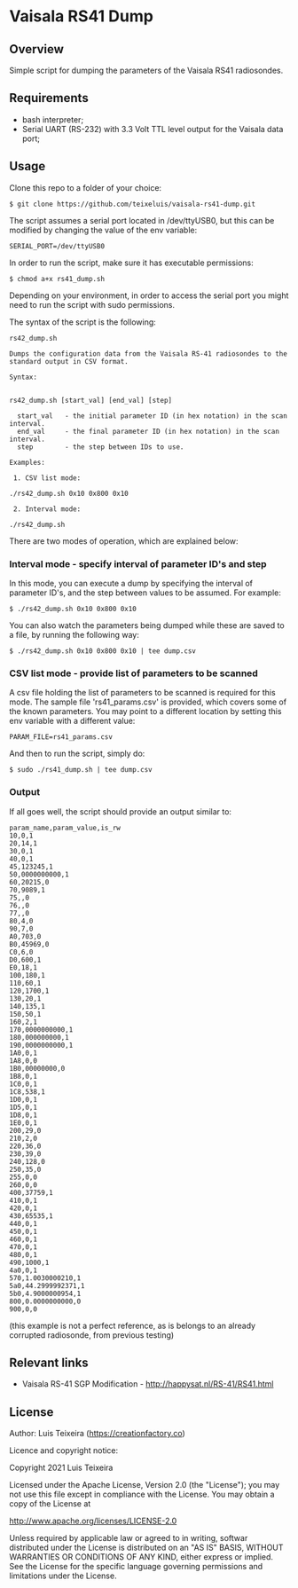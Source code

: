 # Vaisala RS41 Dump

## Overview

Simple script for dumping the parameters of the Vaisala RS41 radiosondes.

## Requirements

 * bash interpreter;
 * Serial UART (RS-232) with 3.3 Volt TTL level output for the Vaisala data port;

## Usage

Clone this repo to a folder of your choice:

```
$ git clone https://github.com/teixeluis/vaisala-rs41-dump.git
```

The script assumes a serial port located in /dev/ttyUSB0, but this can 
be modified by changing the value of the env variable:

```
SERIAL_PORT=/dev/ttyUSB0
```

In order to run the script, make sure it has executable permissions:

```
$ chmod a+x rs41_dump.sh
```

Depending on your environment, in order to access the serial port you might need
to run the script with sudo permissions.

The syntax of the script is the following:

```
rs42_dump.sh

Dumps the configuration data from the Vaisala RS-41 radiosondes to the standard output in CSV format.

Syntax:


rs42_dump.sh [start_val] [end_val] [step]

  start_val   - the initial parameter ID (in hex notation) in the scan interval.
  end_val     - the final parameter ID (in hex notation) in the scan interval.
  step        - the step between IDs to use.

Examples:

 1. CSV list mode:

./rs42_dump.sh 0x10 0x800 0x10

 2. Interval mode:

./rs42_dump.sh
```

There are two modes of operation, which are explained below:


### Interval mode - specify interval of parameter ID's and step

In this mode, you can execute a dump by specifying the interval of parameter ID's,
and the step between values to be assumed. For example:


```
$ ./rs42_dump.sh 0x10 0x800 0x10
```

You can also watch the parameters being dumped while these are saved to a file,
by running the following way:

```
$ ./rs42_dump.sh 0x10 0x800 0x10 | tee dump.csv
```

### CSV list mode - provide list of parameters to be scanned


A csv file holding the list of parameters to be scanned is required for this mode.
The sample file 'rs41_params.csv' is provided, which covers some of the known
parameters. You may point to a different location by setting this env variable
with a different value:

```
PARAM_FILE=rs41_params.csv
```

And then to run the script, simply do:

```
$ sudo ./rs41_dump.sh | tee dump.csv
```

### Output

If all goes well, the script should provide an output similar to:

```
param_name,param_value,is_rw
10,0,1
20,14,1
30,0,1
40,0,1
45,123245,1
50,0000000000,1
60,20215,0
70,9089,1
75,,0
76,,0
77,,0
80,4,0
90,7,0
A0,703,0
B0,45969,0
C0,6,0
D0,600,1
E0,18,1
100,180,1
110,60,1
120,1700,1
130,20,1
140,135,1
150,50,1
160,2,1
170,0000000000,1
180,000000000,1
190,0000000000,1
1A0,0,1
1A8,0,0
1B0,00000000,0
1B8,0,1
1C0,0,1
1C8,538,1
1D0,0,1
1D5,0,1
1D8,0,1
1E0,0,1
200,29,0
210,2,0
220,36,0
230,39,0
240,128,0
250,35,0
255,0,0
260,0,0
400,37759,1
410,0,1
420,0,1
430,65535,1
440,0,1
450,0,1
460,0,1
470,0,1
480,0,1
490,1000,1
4a0,0,1
570,1.0030000210,1
5a0,44.2999992371,1
5b0,4.9000000954,1
800,0.0000000000,0
900,0,0
```

(this example is not a perfect reference, as is belongs to an 
already corrupted radiosonde, from previous testing)

## Relevant links

 * Vaisala RS-41 SGP Modification - http://happysat.nl/RS-41/RS41.html

## License

Author: Luis Teixeira (https://creationfactory.co)

Licence and copyright notice:

Copyright 2021 Luis Teixeira

Licensed under the Apache License, Version 2.0 (the "License"); you may not use this file 
except in compliance with the License. You may obtain a copy of the License at

http://www.apache.org/licenses/LICENSE-2.0

Unless required by applicable law or agreed to in writing, softwar distributed under the License 
is distributed on an "AS IS" BASIS, WITHOUT WARRANTIES OR CONDITIONS OF ANY KIND, either express 
or implied. See the License for the specific language governing permissions and limitations 
under the License.